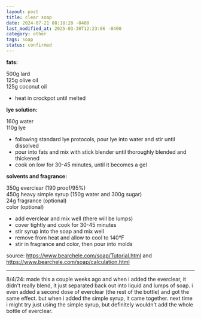 ```yaml
---
layout: post
title: clear soap
date: 2024-07-21 08:18:28 -0400
last_modified_at: 2025-03-30T12:23:06 -0400
category: other
tags: soap
status: confirmed
---
```

**fats:**

500g lard  
125g olive oil  
125g coconut oil  
* heat in crockpot until melted

**lye solution:**

160g water  
110g lye  
* following standard lye protocols, pour lye into water and stir until dissolved
* pour into fats and mix with stick blender until thoroughly blended and thickened
* cook on low for 30-45 minutes, until it becomes a gel

**solvents and fragrance:**

350g everclear (190 proof/95%)  
450g heavy simple syrup (150g water and 300g sugar)  
24g fragrance (optional)  
color (optional)  
* add everclear and mix well (there will be lumps)
* cover tightly and cook for 30-45 minutes
* stir syrup into the soap and mix well
* remove from heat and allow to cool to 140°F
* stir in fragrance and color, then pour into molds

source: <https://www.bearchele.com/soap/Tutorial.html> and
        <https://www.bearchele.com/soap/calculation.html>

---

8/4/24: made this a couple weeks ago and when i added the everclear, it didn't really
blend, it just separated back out into liquid and lumps of soap. i even added a
second dose of everclear (the rest of the bottle) and got the same effect. but when
i added the simple syrup, it came together. next time i might try just using the
simple syrup, but definitely wouldn't add the whole bottle of everclear.
